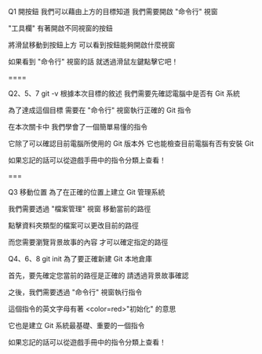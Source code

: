Q1 開按鈕
我們可以藉由上方的目標知道
我們需要開啟 "命令行" 視窗

"工具欄" 有著開啟不同視窗的按鈕

將滑鼠移動到按鈕上方
可以看到按鈕能夠開啟什麼視窗

如果看到 "命令行" 視窗的話
就透過滑鼠左鍵點擊它吧！

==== 

Q2、5、7  git -v
根據本次目標的敘述
我們需要先確認電腦中是否有 Git 系統

為了達成這個目標
需要在 "命令行" 視窗執行正確的 Git 指令

在本次關卡中
我們學會了一個簡單易懂的指令

它除了可以確認目前電腦所使用的 Git 版本外
它也能檢查目前電腦有否有安裝 Git

如果忘記的話可以從遊戲手冊中的指令分類上查看！

===

Q3 移動位置
為了在正確的位置上建立 Git 管理系統

我們需要透過 "檔案管理" 視窗
移動當前的路徑

點擊資料夾類型的檔案可以更改目前的路徑

而您需要瀏覽背景故事的內容
才可以確定指定的路徑


Q4、6、8 git init
為了要正確新建 Git 本地倉庫

首先，要先確定您當前的路徑是正確的
請透過背景故事確認

之後，我們需要透過 "命令行" 視窗執行指令

這個指令的英文字母有著 <color=red>"初始化"</color> 的意思

它也是建立 Git 系統最基礎、重要的一個指令

如果忘記的話可以從遊戲手冊中的指令分類上查看！


